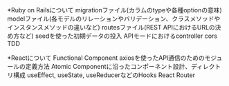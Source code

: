 *Ruby on Railsについて
migrationファイル(カラムのtypeや各種optionの意味)
modelファイル(各モデルのリレーションやバリデーション、クラスメソッドやインスタンスメソッドの違いなど)
routesファイル(REST APIにおけるURLの決め方など)
seedを使った初期データの投入
APIモードにおけるcontroller
cors
TDD

*Reactについて
Functional Component
axiosを使ったAPI通信のためのモジュールの定義方法
Atomic Componentに沿ったコンポーネント設計、ディレクトリ構成
useEffect, useState, useReducerなどのHooks
React Router
